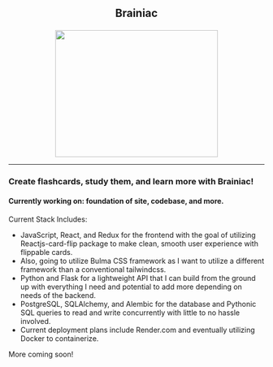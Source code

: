 <h2 align="center">
 <p>Brainiac</p>
</h2>
<p align="center" >
  <img src="https://user-images.githubusercontent.com/90283463/212179448-ba1b7d74-2516-4018-91e8-f551ad2fc8fc.png" height="250" width="320" />
</p>

---
### Create flashcards, study them, and learn more with Brainiac!


#### Currently working on: foundation of site, codebase, and more.

<p>
Current Stack Includes:
 <ul>
  <li>JavaScript, React, and Redux for the frontend with the goal of utilizing Reactjs-card-flip package to make clean, smooth user experience with flippable cards.</li>
  <li>Also, going to utilize Bulma CSS framework as I want to utilize a different framework than a conventional tailwindcss.</li>
  <li>Python and Flask for a lightweight API that I can build from the ground up with everything I need and potential to add more depending on needs of the backend.</li>
  <li>PostgreSQL, SQLAlchemy, and Alembic for the database and Pythonic SQL queries to read and write concurrently with little to no hassle involved.</li>
  <li>Current deployment plans include Render.com and eventually utilizing Docker to containerize.</li>
 </ul>
</p>


More coming soon!
